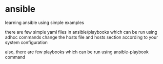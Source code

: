 # ansible
learning ansible using simple examples

there are few simple yaml files in ansible/playbooks which can be run using adhoc commands
change the hosts file and hosts section according to your system configuration

also, there are few playbooks which can be run using ansible-playbook command
